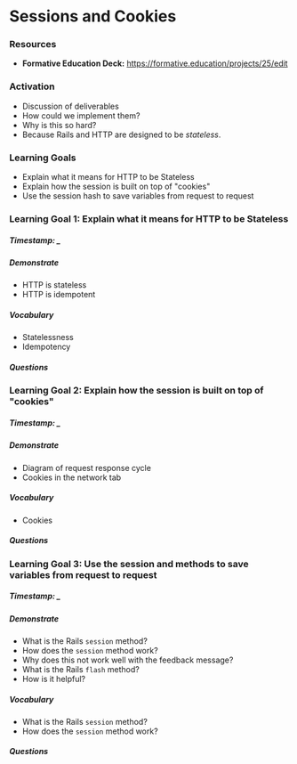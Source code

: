 # Sessions and Cookies


### Resources
* **Formative Education Deck:** <https://formative.education/projects/25/edit>



### Activation 

* Discussion of deliverables
* How could we implement them?
* Why is this so hard?
* Because Rails and HTTP are designed to be _stateless_. 



### Learning Goals

* Explain what it means for HTTP to be Stateless
* Explain how the session is built on top of "cookies"
* Use the session hash to save variables from request to request



### Learning Goal 1: Explain what it means for HTTP to be Stateless

##### Timestamp: _

##### Demonstrate
* HTTP is stateless
* HTTP is idempotent

##### Vocabulary
* Statelessness
* Idempotency 

##### Questions 



### Learning Goal 2: Explain how the session is built on top of "cookies"

##### Timestamp: _

##### Demonstrate

- Diagram of request response cycle
- Cookies in the network tab

##### Vocabulary

- Cookies

##### Questions 



### Learning Goal 3: Use the session and methods to save variables from request to request

##### Timestamp: _

##### Demonstrate

- What is the Rails `session` method?
- How does the `session` method work?
- Why does this not work well with the feedback message?
- What is the Rails `flash` method?
- How is it helpful?

##### Vocabulary

- What is the Rails `session` method?
- How does the `session` method work?

##### Questions 



